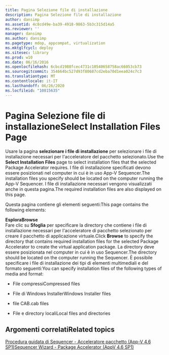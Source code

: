 ```yaml
---
title: Pagina Selezione file di installazione
description: Pagina Selezione file di installazione
author: dansimp
ms.assetid: 4c8cd49e-ba39-4918-9863-5b3c315d14a5
ms.reviewer: ''
manager: dansimp
ms.author: dansimp
ms.pagetype: mdop, appcompat, virtualization
ms.mktglfcycl: deploy
ms.sitesec: library
ms.prod: w10
ms.date: 06/16/2016
ms.openlocfilehash: 6cbcd1988fcec4731c10540658758ac66053cb73
ms.sourcegitcommit: 354664bc527d93f80687cd2eba70d1eea024c7c3
ms.translationtype: MT
ms.contentlocale: it-IT
ms.lasthandoff: 06/26/2020
ms.locfileid: "10815635"
---
```

# <span data-ttu-id="c6a9b-103">Pagina Selezione file di installazione</span><span class="sxs-lookup"><span data-stu-id="c6a9b-103">Select Installation Files Page</span></span>


<span data-ttu-id="c6a9b-104">Usare la pagina **selezionare i file di installazione** per selezionare i file di installazione necessari per l'acceleratore del pacchetto selezionato.</span><span class="sxs-lookup"><span data-stu-id="c6a9b-104">Use the **Select Installation Files** page to select installation files that the selected Package Accelerator requires.</span></span> <span data-ttu-id="c6a9b-105">I file di installazione specificati devono essere posizionati nel computer in cui è in uso App-V Sequencer.</span><span class="sxs-lookup"><span data-stu-id="c6a9b-105">The installation files you specify should be located on the computer running the App-V Sequencer.</span></span> <span data-ttu-id="c6a9b-106">I file di installazione necessari vengono visualizzati anche in questa pagina.</span><span class="sxs-lookup"><span data-stu-id="c6a9b-106">The required installation files are also displayed on this page.</span></span>

<span data-ttu-id="c6a9b-107">Questa pagina contiene gli elementi seguenti:</span><span class="sxs-lookup"><span data-stu-id="c6a9b-107">This page contains the following elements:</span></span>

<a href="" id="browse"></a>**<span data-ttu-id="c6a9b-108">Esplora</span><span class="sxs-lookup"><span data-stu-id="c6a9b-108">Browse</span></span>**  
<span data-ttu-id="c6a9b-109">Fare clic su **Sfoglia** per specificare la directory che contiene i file di installazione necessari per l'acceleratore di pacchetto selezionato per creare il pacchetto di applicazione virtuale.</span><span class="sxs-lookup"><span data-stu-id="c6a9b-109">Click **Browse** to specify the directory that contains required installation files for the selected Package Accelerator to create the virtual application package.</span></span> <span data-ttu-id="c6a9b-110">La directory deve essere posizionata nel computer in cui è in uso Sequencer.</span><span class="sxs-lookup"><span data-stu-id="c6a9b-110">The directory should be located on the computer running the Sequencer.</span></span> <span data-ttu-id="c6a9b-111">È possibile specificare i file di installazione dei tipi di elementi multimediali e del formato seguenti:</span><span class="sxs-lookup"><span data-stu-id="c6a9b-111">You can specify installation files of the following types of media and format:</span></span>

-   <span data-ttu-id="c6a9b-112">File compressi</span><span class="sxs-lookup"><span data-stu-id="c6a9b-112">Compressed files</span></span>

-   <span data-ttu-id="c6a9b-113">File di Windows Installer</span><span class="sxs-lookup"><span data-stu-id="c6a9b-113">Windows Installer files</span></span>

-   <span data-ttu-id="c6a9b-114">file CAB</span><span class="sxs-lookup"><span data-stu-id="c6a9b-114">.cab files</span></span>

-   <span data-ttu-id="c6a9b-115">File e directory locali</span><span class="sxs-lookup"><span data-stu-id="c6a9b-115">Local files and directories</span></span>

## <span data-ttu-id="c6a9b-116">Argomenti correlati</span><span class="sxs-lookup"><span data-stu-id="c6a9b-116">Related topics</span></span>


[<span data-ttu-id="c6a9b-117">Procedura guidata di Sequencer - Acceleratore pacchetto (App-V 4.6 SP1)</span><span class="sxs-lookup"><span data-stu-id="c6a9b-117">Sequencer Wizard - Package Accelerator (AppV 4.6 SP1)</span></span>](sequencer-wizard---package-accelerator--appv-46-sp1-.md)

 

 





